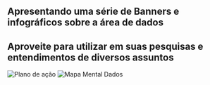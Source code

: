 ## Apresentando uma série de Banners e infográficos sobre a área de dados
## Aproveite para utilizar em suas pesquisas e entendimentos de diversos assuntos

![Plano de ação](https://user-images.githubusercontent.com/85241884/197225120-a1259f1b-edd2-45d3-a36e-a554dc16c172.png)
![Mapa Mental Dados](https://user-images.githubusercontent.com/85241884/197225465-97eff587-2447-4bec-bf54-e35295560ff7.png)

